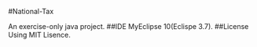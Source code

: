 #National-Tax

An exercise-only java project.
##IDE
MyEclipse 10(Eclispe 3.7).
##License
Using MIT Lisence.
